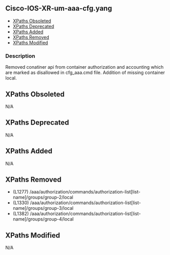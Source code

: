 ## Cisco-IOS-XR-um-aaa-cfg.yang

- [XPaths Obsoleted](#xpaths-obsoleted)
- [XPaths Deprecated](#xpaths-deprecated)
- [XPaths Added](#xpaths-added)
- [XPaths Removed](#xpaths-removed)
- [XPaths Modified](#xpaths-modified)

### Description

Removed conatiner api from container authorization and accounting which are marked as disallowed in cfg_aaa.cmd file. Addition of missing container local.

## XPaths Obsoleted

N/A

## XPaths Deprecated

N/A

## XPaths Added

N/A

## XPaths Removed

- (L1277)	/aaa/authorization/commands/authorization-list[list-name]/groups/group-2/local
- (L1330)	/aaa/authorization/commands/authorization-list[list-name]/groups/group-3/local
- (L1382)	/aaa/authorization/commands/authorization-list[list-name]/groups/group-4/local

## XPaths Modified

N/A

